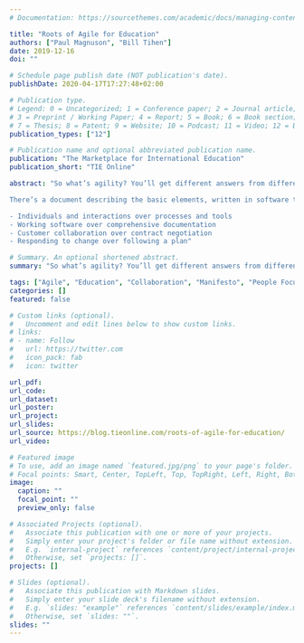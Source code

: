 ```yaml
---
# Documentation: https://sourcethemes.com/academic/docs/managing-content/

title: "Roots of Agile for Education"
authors: ["Paul Magnuson", "Bill Tihen"]
date: 2019-12-16
doi: ""

# Schedule page publish date (NOT publication's date).
publishDate: 2020-04-17T17:27:48+02:00

# Publication type.
# Legend: 0 = Uncategorized; 1 = Conference paper; 2 = Journal article;
# 3 = Preprint / Working Paper; 4 = Report; 5 = Book; 6 = Book section;
# 7 = Thesis; 8 = Patent; 9 = Website; 10 = Podcast; 11 = Video; 12 = Blog
publication_types: ["12"]

# Publication name and optional abbreviated publication name.
publication: "The Marketplace for International Education"
publication_short: "TIE Online"

abstract: "So what’s agility? You’ll get different answers from different people, but you’ll likely pick up on a strong leitmotif of collaborative work, completed in short iterations, with lots of feedback informing the team and the work along the way.

There’s a document describing the basic elements, written in software terms, called the Agile Manifesto. The document stresses (and the bullets are a direct quote):

- Individuals and interactions over processes and tools
- Working software over comprehensive documentation
- Customer collaboration over contract negotiation
- Responding to change over following a plan"

# Summary. An optional shortened abstract.
summary: "So what’s agility? You’ll get different answers from different people, but you’ll likely pick up on a strong leitmotif of collaborative work."

tags: ["Agile", "Education", "Collaboration", "Manifesto", "People Focus"]
categories: []
featured: false

# Custom links (optional).
#   Uncomment and edit lines below to show custom links.
# links:
# - name: Follow
#   url: https://twitter.com
#   icon_pack: fab
#   icon: twitter

url_pdf:
url_code:
url_dataset:
url_poster:
url_project:
url_slides:
url_source: https://blog.tieonline.com/roots-of-agile-for-education/
url_video:

# Featured image
# To use, add an image named `featured.jpg/png` to your page's folder. 
# Focal points: Smart, Center, TopLeft, Top, TopRight, Left, Right, BottomLeft, Bottom, BottomRight.
image:
  caption: ""
  focal_point: ""
  preview_only: false

# Associated Projects (optional).
#   Associate this publication with one or more of your projects.
#   Simply enter your project's folder or file name without extension.
#   E.g. `internal-project` references `content/project/internal-project/index.md`.
#   Otherwise, set `projects: []`.
projects: []

# Slides (optional).
#   Associate this publication with Markdown slides.
#   Simply enter your slide deck's filename without extension.
#   E.g. `slides: "example"` references `content/slides/example/index.md`.
#   Otherwise, set `slides: ""`.
slides: ""
---
```

